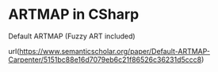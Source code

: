# ARTMAP in CSharp

Default ARTMAP (Fuzzy ART included)

url(https://www.semanticscholar.org/paper/Default-ARTMAP-Carpenter/5151bc88e16d7079eb6c21f86526c36231d5ccc8)
